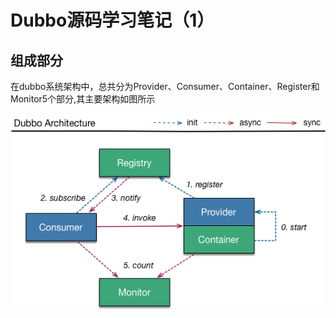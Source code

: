 # Dubbo源码学习笔记（1）
## 组成部分
在dubbo系统架构中，总共分为Provider、Consumer、Container、Register和Monitor5个部分,其主要架构如图所示

![avatar](resources/905730-20171110141841278-1562371947.png)


